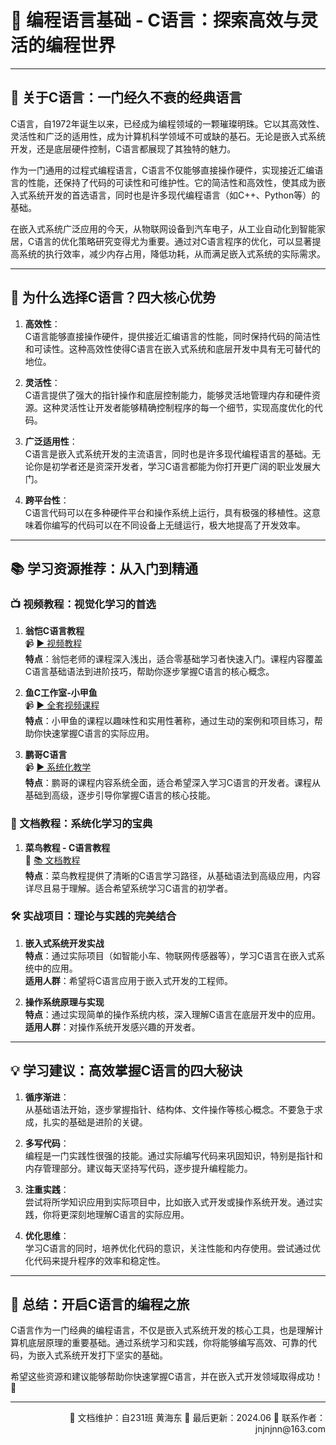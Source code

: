 # 🚀 编程语言基础 - C语言：探索高效与灵活的编程世界

---

## 🌟 关于C语言：一门经久不衰的经典语言

C语言，自1972年诞生以来，已经成为编程领域的一颗璀璨明珠。它以其高效性、灵活性和广泛的适用性，成为计算机科学领域不可或缺的基石。无论是嵌入式系统开发，还是底层硬件控制，C语言都展现了其独特的魅力。

作为一门通用的过程式编程语言，C语言不仅能够直接操作硬件，实现接近汇编语言的性能，还保持了代码的可读性和可维护性。它的简洁性和高效性，使其成为嵌入式系统开发的首选语言，同时也是许多现代编程语言（如C++、Python等）的基础。

在嵌入式系统广泛应用的今天，从物联网设备到汽车电子，从工业自动化到智能家居，C语言的优化策略研究变得尤为重要。通过对C语言程序的优化，可以显著提高系统的执行效率，减少内存占用，降低功耗，从而满足嵌入式系统的实际需求。

---

## 🎯 为什么选择C语言？四大核心优势

1. **高效性**：  
   C语言能够直接操作硬件，提供接近汇编语言的性能，同时保持代码的简洁性和可读性。这种高效性使得C语言在嵌入式系统和底层开发中具有无可替代的地位。

2. **灵活性**：  
   C语言提供了强大的指针操作和底层控制能力，能够灵活地管理内存和硬件资源。这种灵活性让开发者能够精确控制程序的每一个细节，实现高度优化的代码。

3. **广泛适用性**：  
   C语言是嵌入式系统开发的主流语言，同时也是许多现代编程语言的基础。无论你是初学者还是资深开发者，学习C语言都能为你打开更广阔的职业发展大门。

4. **跨平台性**：  
   C语言代码可以在多种硬件平台和操作系统上运行，具有极强的移植性。这意味着你编写的代码可以在不同设备上无缝运行，极大地提高了开发效率。

---

## 📚 学习资源推荐：从入门到精通

### 📺 视频教程：视觉化学习的首选

1. **翁恺C语言教程**  
   📹 [▶ 视频教程](https://www.bilibili.com/video/BV1dr4y1n7vA/?spm_id_from=333.337.search-card.all.click)  
   **特点**：翁恺老师的课程深入浅出，适合零基础学习者快速入门。课程内容覆盖C语言基础语法到进阶技巧，帮助你逐步掌握C语言的核心概念。

2. **鱼C工作室-小甲鱼**  
   📹 [▶ 全套视频课程](https://www.bilibili.com/video/BV17s411N78s/?spm_id_from=333.337.search-card.all.click)  
   **特点**：小甲鱼的课程以趣味性和实用性著称，通过生动的案例和项目练习，帮助你快速掌握C语言的实际应用。

3. **鹏哥C语言**  
   📹 [▶ 系统化教学](https://www.bilibili.com/video/BV1Vm4y1r7jY?p=5&vd_source=0bd1e74e0fe7e200ff74a89bbb96cc11)  
   **特点**：鹏哥的课程内容系统全面，适合希望深入学习C语言的开发者。课程从基础到高级，逐步引导你掌握C语言的核心技能。

### 📖 文档教程：系统化学习的宝典

1. **菜鸟教程 - C语言教程**  
   📖 [📚 文档教程](https://www.runoob.com/cprogramming/c-tutorial.html)  
   **特点**：菜鸟教程提供了清晰的C语言学习路径，从基础语法到高级应用，内容详尽且易于理解。适合希望系统学习C语言的初学者。

### 🛠️ 实战项目：理论与实践的完美结合

1. **嵌入式系统开发实战**  
   **特点**：通过实际项目（如智能小车、物联网传感器等），学习C语言在嵌入式系统中的应用。  
   **适用人群**：希望将C语言应用于嵌入式开发的工程师。

2. **操作系统原理与实现**  
   **特点**：通过实现简单的操作系统内核，深入理解C语言在底层开发中的应用。  
   **适用人群**：对操作系统开发感兴趣的开发者。

---

## 💡 学习建议：高效掌握C语言的四大秘诀

1. **循序渐进**：  
   从基础语法开始，逐步掌握指针、结构体、文件操作等核心概念。不要急于求成，扎实的基础是进阶的关键。

2. **多写代码**：  
   编程是一门实践性很强的技能。通过实际编写代码来巩固知识，特别是指针和内存管理部分。建议每天坚持写代码，逐步提升编程能力。

3. **注重实践**：  
   尝试将所学知识应用到实际项目中，比如嵌入式开发或操作系统开发。通过实践，你将更深刻地理解C语言的实际应用。

4. **优化思维**：  
   学习C语言的同时，培养优化代码的意识，关注性能和内存使用。尝试通过优化代码来提升程序的效率和稳定性。

---

## 🎯 总结：开启C语言的编程之旅

C语言作为一门经典的编程语言，不仅是嵌入式系统开发的核心工具，也是理解计算机底层原理的重要基础。通过系统学习和实践，你将能够编写高效、可靠的代码，为嵌入式系统开发打下坚实的基础。

希望这些资源和建议能够帮助你快速掌握C语言，并在嵌入式开发领域取得成功！🌟

---

<div align="right">
🎨 文档维护：自231班 黄海东 
📅 最后更新：2024.06  
📧 联系作者：jnjnjnn@163.com
</div>